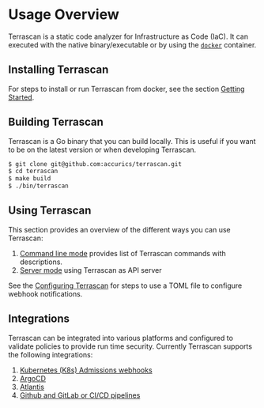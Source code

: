 # Usage Overview
Terrascan is a static code analyzer for Infrastructure as Code (IaC). It can executed with the native binary/executable or by using the [`docker`](#using-docker) container.

## Installing Terrascan

For steps to install or run Terrascan from docker, see the section [Getting Started](getting-started.md).

## Building Terrascan
Terrascan is a Go binary that you can build locally. This is useful if you want to be on the latest version or when developing Terrascan.

``` Bash
$ git clone git@github.com:accurics/terrascan.git
$ cd terrascan
$ make build
$ ./bin/terrascan
```

## Using Terrascan

This section provides an overview of the different ways you can use Terrascan:

1. [Command line mode](command_line_mode.md) provides list of Terrascan commands with descriptions.
2. [Server mode](server_mode.md) using Terrascan as API server

See the [Configuring Terrascan](config_options.md) for steps to use a TOML file to configure webhook notifications.


## Integrations

Terrascan can be integrated into various platforms and configured to validate policies to provide run time security. Currently Terrascan supports the following integrations:

1. [Kubernetes (K8s) Admissions webhooks](../integrations/admission-controller-webhooks-usage.md)
2. [ArgoCD](../integrations/argocd-integration.md)
3. [Atlantis](../integrations/atlantis-integration.md)
4. [Github and GitLab or CI/CD pipelines](../integrations/cicd.md)